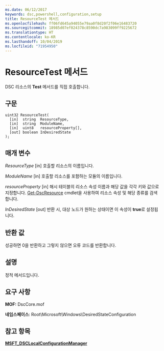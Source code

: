 ```yaml
---
ms.date: 06/12/2017
keywords: dsc,powershell,configuration,setup
title: ResourceTest 메서드
ms.openlocfilehash: ff06fd645a94055e79aa0f8d20f2f06e16483720
ms.sourcegitcommit: 18985d07ef024378c8590dc7a983099ff9225672
ms.translationtype: HT
ms.contentlocale: ko-KR
ms.lasthandoff: 10/04/2019
ms.locfileid: "71954950"
---
```

# <a name="resourcetest-method"></a>ResourceTest 메서드

DSC 리소스의 **Test** 메서드를 직접 호출합니다.

## <a name="syntax"></a>구문

```mof
uint32 ResourceTest(
  [in]  string  ResourceType,
  [in]  string  ModuleName,
  [in]  uint8   resourceProperty[],
  [out] boolean InDesiredState
);
```

## <a name="parameters"></a>매개 변수

*ResourceType* \[in\] 호출할 리소스의 이름입니다.

*ModuleName* \[in\] 호출할 리소스를 포함하는 모듈의 이름입니다.

*resourceProperty* \[in\] 해시 테이블의 리소스 속성 이름과 해당 값을 각각 키와 값으로 지정합니다. [Get-DscResource](/powershell/module/PSDesiredStateConfiguration/Get-DscResource) cmdlet을 사용하여 리소스 속성 및 해당 종류를 검색합니다.

*InDesiredState* \[out\] 반환 시, 대상 노드가 원하는 상태이면 이 속성이 **true**로 설정됩니다.

## <a name="return-value"></a>반환 값

성공하면 0을 반환하고 그렇지 않으면 오류 코드를 반환합니다.

## <a name="remarks"></a>설명

정적 메서드입니다.

## <a name="requirements"></a>요구 사항

**MOF:** DscCore.mof

**네임스페이스**: Root\Microsoft\Windows\DesiredStateConfiguration

## <a name="see-also"></a>참고 항목

[**MSFT_DSCLocalConfigurationManager**](msft-dsclocalconfigurationmanager.md)
